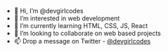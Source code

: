 - 👋 Hi, I’m @devgirlcodes
- 👀 I’m interested in web development
- 🌱 I’m currently learning HTML, CSS, JS, React
- 💞️ I’m looking to collaborate on web based projects
- 📫 Drop a message on Twitter - [@devgirlcodes](https://twitter.com/devgirlcodes)

<!---
devgirlcodes/devgirlcodes is a ✨ special ✨ repository because its `README.md` (this file) appears on your GitHub profile.
You can click the Preview link to take a look at your changes.
--->
